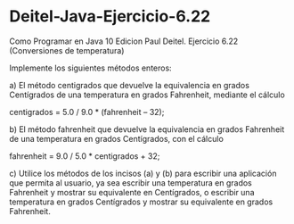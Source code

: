 # Deitel-Java-Ejercicio-6.22
Como Programar en Java 10 Edicion Paul Deitel. Ejercicio 6.22 (Conversiones de temperatura)

Implemente los siguientes métodos enteros:

a) El método centigrados que devuelve la equivalencia en grados Centígrados de una temperatura en grados Fahrenheit, mediante el cálculo

centigrados = 5.0 / 9.0 * (fahrenheit – 32);

b) El método fahrenheit que devuelve la equivalencia en grados Fahrenheit de una temperatura en grados Centígrados, con el cálculo

fahrenheit = 9.0 / 5.0 * centigrados + 32;

c) Utilice los métodos de los incisos (a) y (b) para escribir una aplicación que permita al usuario, ya sea escribir una temperatura en grados Fahrenheit y mostrar su equivalente en Centígrados, o escribir una temperatura en grados Centígrados y mostrar su equivalente en grados Fahrenheit.
